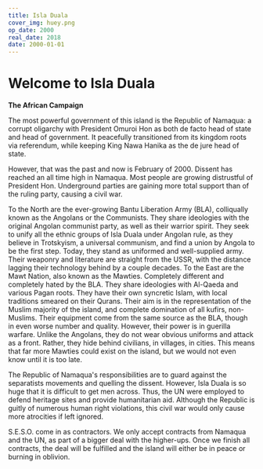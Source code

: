 ```yaml
---
title: Isla Duala
cover_img: huey.png
op_date: 2000
real_date: 2018
date: 2000-01-01
---
```


# Welcome to Isla Duala

**The African Campaign**

The most powerful government of this island is the Republic of Namaqua: a corrupt oligarchy with President Omuroi Hon as both de facto head of state and head of government. It peacefully transitioned from its kingdom roots via referendum, while keeping King Nawa Hanika as the de jure head of state.

However, that was the past and now is February of 2000. Dissent has reached an all time high in Namaqua. Most people are growing distrustful of President Hon. Underground parties are gaining more total support than of the ruling party, causing a civil war.

To the North are the ever-growing Bantu Liberation Army (BLA), colliqually known as the Angolans or the Communists. They share ideologies with the original Angolan communist party, as well as their warrior spirit. They seek to unify all the ethnic groups of Isla Duala under Angolan rule, as they believe in Trotskyism, a universal communism, and find a union by Angola to be the first step. Today, they stand as uniformed and well-supplied army. Their weaponry and literature are straight from the USSR, with the distance lagging their technology behind by a couple decades.
To the East are the Mawt Nation, also known as the Mawties. Completely different and completely hated by the BLA. They share ideologies with Al-Qaeda and various Pagan roots. They have their own syncretic Islam, with local traditions smeared on their Qurans. Their aim is in the representation of the Muslim majority of the island, and complete domination of all kufirs, non-Muslims. Their equipment come from the same source as the BLA, though in even worse number and quality. However, their power is in guerilla warfare. Unlike the Angolans, they do not wear obvious uniforms and attack as a front. Rather, they hide behind civilians, in villages, in cities. This means that far more Mawties could exist on the island, but we would not even know until it is too late.

The Republic of Namaqua's responsibilities are to guard against the separatists movements and quelling the dissent. However, Isla Duala is so huge that it is difficult to get men across. Thus, the UN were employed to defend heritage sites and provide humanitarian aid. Although the Republic is guitly of numerous human right violations, this civil war would only cause more atrocities if left ignored.

S.E.S.O. come in as contractors. We only accept contracts from Namaqua and the UN, as part of a bigger deal with the higher-ups. Once we finish all contracts, the deal will be fulfilled and the island will either be in peace or burning in oblivion.